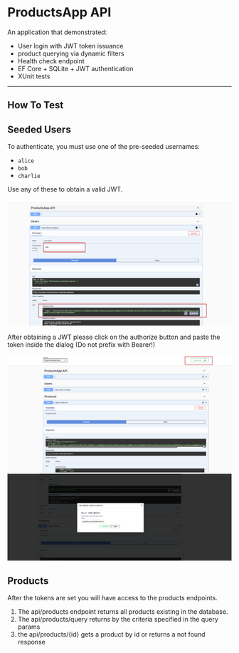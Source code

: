 # ProductsApp API

An application that demonstrated:

- User login with JWT token issuance
- product querying via dynamic filters
- Health check endpoint
- EF Core + SQLite + JWT authentication
- XUnit tests
---

## How To Test

## Seeded Users

To authenticate, you must use one of the pre-seeded usernames:

- `alice`
- `bob`
- `charlie`

Use any of these to obtain a valid JWT.

![Login](./login.png )

After obtaining a JWT please click on the authorize button
and paste the token inside the dialog (Do not prefix with Bearer!)


![btn](./btn.png )
![Dialog](./open%20dialog.png )


## Products

After the tokens are set you will have access to the products endpoints.

1. The api/products endpoint returns all products existing in the database.
2. The api/products/query returns by the criteria specified in the query params
3. the api/products/{id} gets a product by id or returns a not found response
